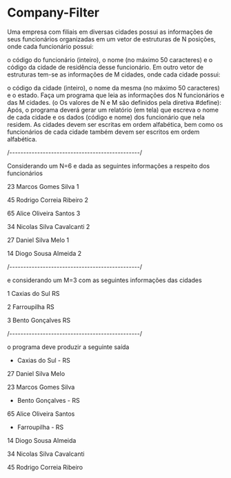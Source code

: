 # Company-Filter

Uma empresa com filiais em diversas cidades possui as informações de seus funcionários organizadas em um vetor de estruturas de N posições, 
onde cada funcionário possui: 

o código do funcionário (inteiro), 
o nome (no máximo 50 caracteres) e 
o código da cidade de residência desse funcionário.
Em outro vetor de estruturas tem-se as informações de M cidades, onde cada cidade possui:  

o código da cidade (inteiro), 
o nome da mesma (no máximo 50 caracteres) e 
o estado. 
Faça um programa que leia as informações dos N funcionários e das M cidades. (o Os valores de N e M são definidos pela diretiva #define): 
Após, o programa deverá gerar um relatório (em tela) que escreva o nome de cada cidade  e os dados (código e nome) dos funcionário que nela residem. 
As cidades devem ser escritas em ordem alfabética, bem como os funcionários de cada cidade também devem ser escritos em ordem alfabética.

/-----------------------------------------------/

Considerando um N=6 e dada as seguintes informações a respeito dos funcionários

23 
Marcos Gomes Silva 
1

45 
Rodrigo Correia Ribeiro 
2 

65 
Alice Oliveira Santos 
3

34 
Nicolas Silva Cavalcanti 
2

27 
Daniel Silva Melo 
1 

14 
Diogo Sousa Almeida 
2

/-----------------------------------------------/

e considerando um M=3 com as seguintes informações das cidades

1 
Caxias do Sul 
RS

2 
Farroupilha 
RS

3 
Bento Gonçalves 
RS

/-----------------------------------------------/

o programa deve produzir a seguinte saída

- Caxias do Sul - RS

27 Daniel Silva Melo

23 Marcos Gomes Silva


- Bento Gonçalves - RS

65 Alice Oliveira Santos

- Farroupilha - RS

14 Diogo Sousa Almeida

34 Nicolas Silva Cavalcanti

45 Rodrigo Correia Ribeiro
